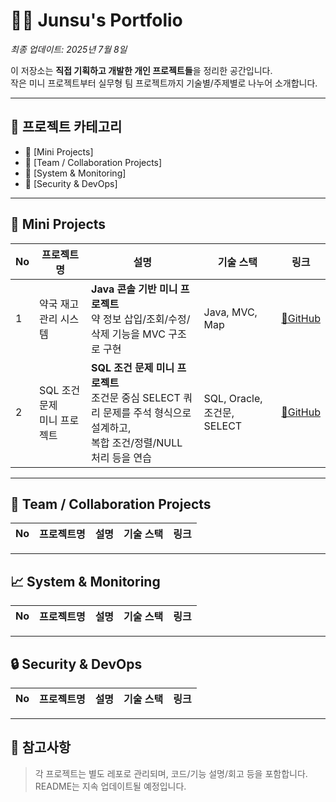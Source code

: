 # 👨‍💻 Junsu's Portfolio

*최종 업데이트: 2025년 7월 8일*

이 저장소는 **직접 기획하고 개발한 개인 프로젝트들**을 정리한 공간입니다.  
작은 미니 프로젝트부터 실무형 팀 프로젝트까지 기술별/주제별로 나누어 소개합니다.

---

## 📌 프로젝트 카테고리

- 🔹 [Mini Projects]
- 🔹 [Team / Collaboration Projects]
- 🔹 [System & Monitoring]
- 🔹 [Security & DevOps]

---

## 🧪 Mini Projects

| No | 프로젝트명 | 설명 | 기술 스택 | 링크 |
|----|------------|------|-----------|------|
| 1 | 약국 재고 관리 시스템 | **Java 콘솔 기반 미니 프로젝트**<br/>약 정보 삽입/조회/수정/삭제 기능을 MVC 구조로 구현 | Java, MVC, Map | [🔗GitHub](https://github.com/shinjunsuuu/java-fisa5-pharmacy-stock-project) |
| 2 | SQL 조건 문제<br> 미니 프로젝트 | **SQL 조건 문제 미니 프로젝트**<br/>조건문 중심 SELECT 쿼리 문제를 주석 형식으로 설계하고,<br/> 복합 조건/정렬/NULL 처리 등을 연습 | SQL, Oracle, 조건문, SELECT | [🔗GitHub](https://github.com/shinjunsuuu/Oracle-query-practice) |

---

## 💼 Team / Collaboration Projects

| No | 프로젝트명 | 설명 | 기술 스택 | 링크 |
|----|------------|------|-----------|------|

---

## 📈 System & Monitoring

| No | 프로젝트명 | 설명 | 기술 스택 | 링크 |
|----|------------|------|-----------|------|

---

## 🔒 Security & DevOps

| No | 프로젝트명 | 설명 | 기술 스택 | 링크 |
|----|------------|------|-----------|------|

---

## 📝 참고사항

> 각 프로젝트는 별도 레포로 관리되며, 코드/기능 설명/회고 등을 포함합니다.  
> README는 지속 업데이트될 예정입니다.
